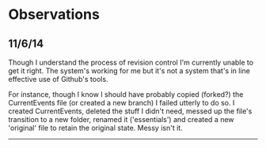 Observations
====

11/6/14
----

Though I understand the process of revision control I'm currently unable to get it right.  The system's working for me but it's not a system that's in line effective use of Github's tools.

For instance, though I know I should have probably copied (forked?) the CurrentEvents file (or created a new branch) I failed utterly to do so.  I created CurrentEvents, deleted the stuff I didn't need, messed up the file's transition to a new folder, renamed it ('essentials') and created a new 'original' file to retain the original state.  Messy isn't it.

----
